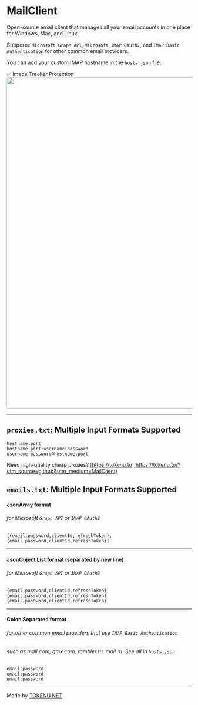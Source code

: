 # MailClient
Open-source email client that manages all your email accounts in one place for Windows, Mac, and Linux. 

Supports: `Microsoft Graph API`, `Microsoft IMAP OAuth2`, and `IMAP Basic Authentication` for other common email providers.

You can add your custom IMAP hostname in the `hosts.json` file.

✅ Image Tracker Protection<br>
<img width="900" src="https://i.imgur.com/d1BbEbZ.png"/>

---
## `proxies.txt`: Multiple Input Formats Supported
```
hostname:port
hostname:port:username:password
username:password@hostname:port
```
Need high-quality cheap proxies?
[https://tokenu.to](https://tokenu.to/?utm_source=github&utm_medium=MailClient)

## `emails.txt`: Multiple Input Formats Supported
#### JsonArray format
###### for Microsoft `Graph API` or `IMAP OAuth2`
```
[{email,password,clientId,refreshToken}, {email,password,clientId,refreshToken}]
```
---
#### JsonObject List format (separated by new line)
###### for Microsoft `Graph API` or `IMAP OAuth2`
```
{email,password,clientId,refreshToken}
{email,password,clientId,refreshToken}
{email,password,clientId,refreshToken}
```
---
#### Colon Separated format
###### for other common email providers that use `IMAP Basic Authentication`
###### such as mail.com, gmx.com, rambler.ru, mail.ru. See all in `hosts.json`
```
email:password
email:password
email:password
```
---
Made by [TOKENU.NET](https://www.tokenu.net/?utm_source=github&utm_medium=MailClient)
